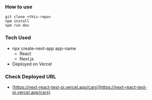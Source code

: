<!-- https://www.youtube.com/watch?v=Sklc_fQBmcs

## Deploy on Vercel

The easiest way to deploy your Next.js app is to use the [Vercel Platform](https://vercel.com/new?utm_medium=default-template&filter=next.js&utm_source=create-next-app&utm_campaign=create-next-app-readme) from the creators of Next.js.

Check out our [Next.js deployment documentation](https://nextjs.org/docs/deployment) for more details. -->

### How to use

```
git clone <this-repo>
npm install
npm run dev
```

### Tech Used

- npx create-next-app app-name
  - React
  - Next.js
- Deployed on Vercel

### Check Deployed URL

- [https://next-react-test-pi.vercel.app/cars](https://next-react-test-pi.vercel.app/cars)
